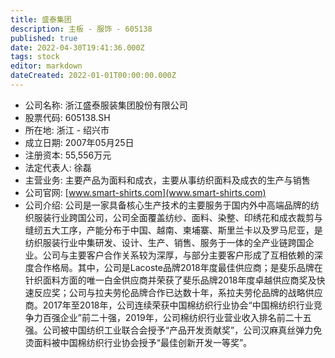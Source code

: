 ```yaml
---
title: 盛泰集团
description: 主板 - 服饰 - 605138
published: true
date: 2022-04-30T19:41:36.000Z
tags: stock
editor: markdown
dateCreated: 2022-01-01T00:00:00.000Z
---
```


- 公司名称: 浙江盛泰服装集团股份有限公司
- 股票代码: 605138.SH
- 所在地: 浙江 - 绍兴市
- 成立日期: 2007年05月25日
- 注册资本: 55,556万元
- 法定代表人: 徐磊
- 主营业务: 主要产品为面料和成衣，主要从事纺织面料及成衣的生产与销售
- 公司官网: [www.smart-shirts.com](www.smart-shirts.com)
- 公司介绍: 公司是一家具备核心生产技术的主要服务于国内外中高端品牌的纺织服装行业跨国公司，公司全面覆盖纺纱、面料、染整、印绣花和成衣裁剪与缝纫五大工序，产能分布于中国、越南、柬埔寨、斯里兰卡以及罗马尼亚，是纺织服装行业中集研发、设计、生产、销售、服务于一体的全产业链跨国企业。公司与主要客户合作关系较为深厚，与部分主要客户形成了互相依赖的深度合作格局。其中，公司是Lacoste品牌2018年度最佳供应商；是斐乐品牌在针织面料方面的唯一白金供应商并荣获了斐乐品牌2018年度卓越供应商奖及快速反应奖；公司与拉夫劳伦品牌合作已达数十年，系拉夫劳伦品牌的战略供应商。2017年至2018年，公司连续荣获中国棉纺织行业协会“中国棉纺织行业竞争力百强企业”前二十强，2019年，公司棉纺织行业营业收入排名前二十五强。公司被中国纺织工业联合会授予“产品开发贡献奖”，公司汉麻真丝弹力免烫面料被中国棉纺织行业协会授予“最佳创新开发一等奖”。


